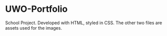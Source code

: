# UWO-Portfolio
School Project. Developed with HTML, styled in CSS. The other two files are assets used for the images.
